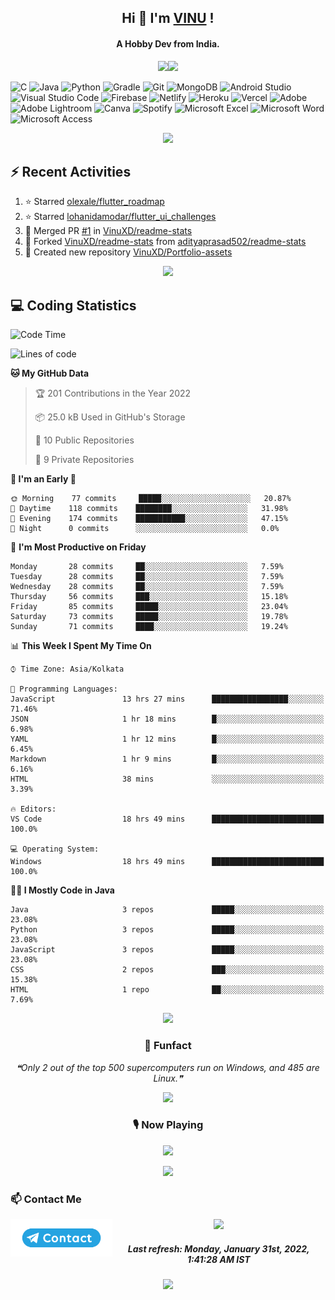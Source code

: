 <!--About Start-->
<h2 align="center"><bold>Hi 👋 I'm <a href="https://vinuxd.github.io">VINU</a> !</bold></h2>
<h4 align="center"><bold>A Hobby Dev from India.</bold></h4>
<p align="center"><img src="https://readme-typing-svg.herokuapp.com?font=Open+Sans&color=%2300FF7F&size=15&center=true&vCenter=true&width=500&height=20&lines=Software+Developer;Electrical+Engineer"/><img src="https://user-images.githubusercontent.com/73097560/115834477-dbab4500-a447-11eb-908a-139a6edaec5c.gif"/></p>
<!--About End-->

<!--Skill Icon Start-->
![C](https://img.shields.io/badge/c-%2300599C.svg?style=for-the-badge&logo=c&logoColor=white)
![Java](https://img.shields.io/badge/java-%23ED8B00.svg?style=for-the-badge&logo=java&logoColor=white)
![Python](https://img.shields.io/badge/python-3670A0?style=for-the-badge&logo=python&logoColor=ffdd54)
![Gradle](https://img.shields.io/badge/Gradle-02303A.svg?style=for-the-badge&logo=Gradle&logoColor=white)
![Git](https://img.shields.io/badge/git-%23F05033.svg?style=for-the-badge&logo=git&logoColor=white)
![MongoDB](https://img.shields.io/badge/MongoDB-%234ea94b.svg?style=for-the-badge&logo=mongodb&logoColor=white)
![Android Studio](https://img.shields.io/badge/Android%20Studio-3DDC84.svg?style=for-the-badge&logo=android-studio&logoColor=white)
![Visual Studio Code](https://img.shields.io/badge/Visual%20Studio%20Code-0078d7.svg?style=for-the-badge&logo=visual-studio-code&logoColor=white)
![Firebase](https://img.shields.io/badge/firebase-%23039BE5.svg?style=for-the-badge&logo=firebase)
![Netlify](https://img.shields.io/badge/netlify-%23000000.svg?style=for-the-badge&logo=netlify&logoColor=#00C7B7)
![Heroku](https://img.shields.io/badge/heroku-%23430098.svg?style=for-the-badge&logo=heroku&logoColor=white)
![Vercel](https://img.shields.io/badge/vercel-%23000000.svg?style=for-the-badge&logo=vercel&logoColor=white)
![Adobe](https://img.shields.io/badge/adobe-%23FF0000.svg?style=for-the-badge&logo=adobe&logoColor=white)
![Adobe Lightroom](https://img.shields.io/badge/Adobe%20Lightroom-31A8FF.svg?style=for-the-badge&logo=Adobe%20Lightroom&logoColor=white)
![Canva](https://img.shields.io/badge/Canva-%2300C4CC.svg?style=for-the-badge&logo=Canva&logoColor=white)
![Spotify](https://img.shields.io/badge/Spotify-1ED760?style=for-the-badge&logo=spotify&logoColor=white)
![Microsoft Excel](https://img.shields.io/badge/Microsoft_Excel-217346?style=for-the-badge&logo=microsoft-excel&logoColor=white)
![Microsoft Word](https://img.shields.io/badge/Microsoft_Word-2B579A?style=for-the-badge&logo=microsoft-word&logoColor=white)
![Microsoft Access](https://img.shields.io/badge/Microsoft_Access-A4373A?style=for-the-badge&logo=microsoft-access&logoColor=white)
<!--Skill Icon End-->

<!--Github Stats Start-->
<p align="center"><a href=https://vinuxd.me><img src="https://github-readme-stats.vercel.app/api?username=vinuxd&hide=contribs,prs&show_icons=true&theme=chartreuse-dark&include_all_commits=true&count_private=true"/></a></p>
<!--Github Stats End-->

<h2>⚡ Recent Activities</h2>

<!--RECENT_ACTIVITY:start-->
1. ⭐ Starred [olexale/flutter_roadmap](https://github.com/olexale/flutter_roadmap)
2. ⭐ Starred [lohanidamodar/flutter_ui_challenges](https://github.com/lohanidamodar/flutter_ui_challenges)
3. 🎉 Merged PR [#1](https://github.com/VinuXD/readme-stats/pull/1) in [VinuXD/readme-stats](https://github.com/VinuXD/readme-stats)
4. 🔱 Forked [VinuXD/readme-stats](https://github.com/VinuXD/readme-stats) from [adityaprasad502/readme-stats](https://github.com/adityaprasad502/readme-stats)
5. 📔 Created new repository [VinuXD/Portfolio-assets](https://github.com/VinuXD/Portfolio-assets)
<!--RECENT_ACTIVITY:end-->

<!--Border Line-->
<p align="center"><img src="https://user-images.githubusercontent.com/73097560/115834477-dbab4500-a447-11eb-908a-139a6edaec5c.gif"/></p>
<!--Border Line-->


<h2>💻 Coding Statistics</h2>

<!--START_SECTION:waka-->
![Code Time](http://img.shields.io/badge/Code%20Time%20since%2021/1/2022-31%20hrs%2012%20mins-blue?style=plastic&logo=Codepen)

![Lines of code](https://img.shields.io/badge/From%20Hello%20World%20I%27ve%20Written-68%20Thousand%20lines%20of%20code-blue)

**🐱 My GitHub Data** 

> 🏆 201 Contributions in the Year 2022
 > 
> 📦 25.0 kB Used in GitHub's Storage 
 > 
> 📜 10 Public Repositories 
 > 
> 🔑 9 Private Repositories  
 > 
**🥰 I'm an Early 🐤** 

```text
🌞 Morning    77 commits     █████░░░░░░░░░░░░░░░░░░░░   20.87% 
🌆 Daytime    118 commits    ████████░░░░░░░░░░░░░░░░░   31.98% 
🌃 Evening    174 commits    ███████████░░░░░░░░░░░░░░   47.15% 
🌙 Night      0 commits      ░░░░░░░░░░░░░░░░░░░░░░░░░   0.0%
```
📅 **I'm Most Productive on Friday** 

```text
Monday       28 commits     ██░░░░░░░░░░░░░░░░░░░░░░░   7.59% 
Tuesday      28 commits     ██░░░░░░░░░░░░░░░░░░░░░░░   7.59% 
Wednesday    28 commits     ██░░░░░░░░░░░░░░░░░░░░░░░   7.59% 
Thursday     56 commits     ███░░░░░░░░░░░░░░░░░░░░░░   15.18% 
Friday       85 commits     █████░░░░░░░░░░░░░░░░░░░░   23.04% 
Saturday     73 commits     █████░░░░░░░░░░░░░░░░░░░░   19.78% 
Sunday       71 commits     ████░░░░░░░░░░░░░░░░░░░░░   19.24%
```


📊 **This Week I Spent My Time On** 

```text
⌚︎ Time Zone: Asia/Kolkata

💬 Programming Languages: 
JavaScript               13 hrs 27 mins      █████████████████░░░░░░░░   71.46% 
JSON                     1 hr 18 mins        █░░░░░░░░░░░░░░░░░░░░░░░░   6.98% 
YAML                     1 hr 12 mins        █░░░░░░░░░░░░░░░░░░░░░░░░   6.45% 
Markdown                 1 hr 9 mins         █░░░░░░░░░░░░░░░░░░░░░░░░   6.16% 
HTML                     38 mins             ░░░░░░░░░░░░░░░░░░░░░░░░░   3.39%

🔥 Editors: 
VS Code                  18 hrs 49 mins      █████████████████████████   100.0%

💻 Operating System: 
Windows                  18 hrs 49 mins      █████████████████████████   100.0%
```

**🧑‍💻 I Mostly Code in Java** 

```text
Java                     3 repos             █████░░░░░░░░░░░░░░░░░░░░   23.08% 
Python                   3 repos             █████░░░░░░░░░░░░░░░░░░░░   23.08% 
JavaScript               3 repos             █████░░░░░░░░░░░░░░░░░░░░   23.08% 
CSS                      2 repos             ███░░░░░░░░░░░░░░░░░░░░░░   15.38% 
HTML                     1 repo              ██░░░░░░░░░░░░░░░░░░░░░░░   7.69%
```



<!--END_SECTION:waka-->

<!--Border Line-->
<p align="center"><img src="https://user-images.githubusercontent.com/73097560/115834477-dbab4500-a447-11eb-908a-139a6edaec5c.gif"/></p>
<!--Border Line-->

<!--Funfact start-->
<h3 align="center">🎈 Funfact</h3>
<p align="center">
<!--STARTS_HERE_QUOTE_README-->
<i>❝Only 2 out of the top 500 supercomputers run on Windows, and 485 are Linux.❞</i>
<!--ENDS_HERE_QUOTE_README-->
</p>
<!--Funfact end-->

<!--Border Line-->
<p align="center"><img src="https://user-images.githubusercontent.com/73097560/115834477-dbab4500-a447-11eb-908a-139a6edaec5c.gif"/></p>
<!--Border Line-->

<!--Spotify Start-->
<h3 align="center">🎙 Now Playing</h3>
<p align="center"><a href=https://vinuxd.me><img src="https://spotifyxd.vercel.app/api/spotify?background_color=000000&border_color=00ff7f"/></a></p>
<!--Spotify End-->

<!--Border Line-->
<p align="center"><img src="https://user-images.githubusercontent.com/73097560/115834477-dbab4500-a447-11eb-908a-139a6edaec5c.gif"/></p>
<!--Border Line-->

<h3>📫 Contact Me</h3>
<a href="https://t.me/vinuxd" class="padded"><img height="60" align="left" alt="contact" src="https://github.com/VinuXD/VinuXD/blob/master/assests/contact.png" /></a>

<!--Border Line-->
<p align="center"><img src="https://user-images.githubusercontent.com/73097560/115834477-dbab4500-a447-11eb-908a-139a6edaec5c.gif"/></p>
<!--Border Line-->

<!--RECENT_ACTIVITY:last_update-->
<h5 align="center">Last refresh: <b>Monday, January 31st, 2022, 1:41:28 AM IST</b></h5>
<!--RECENT_ACTIVITY:last_update_end-->

<!--Border Line-->
<p align="center"><img src="https://user-images.githubusercontent.com/73097560/115834477-dbab4500-a447-11eb-908a-139a6edaec5c.gif"/></p>
<!--Border Line-->
